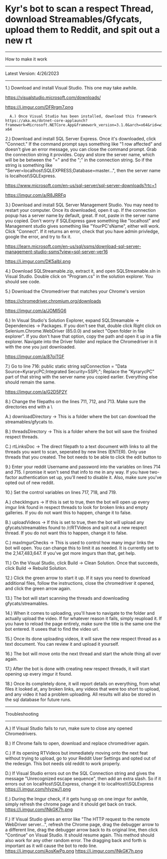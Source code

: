 # Kyr's bot to scan a respect Thread, download Streamables/Gfycats, upload them to Reddit, and spit out a new rt

***
How to make it work
***
Latest Version: 4/26/2023
***

1.) Download and install Visual Studio. This one may take awhile.
  
  https://visualstudio.microsoft.com/downloads/
  
  https://i.imgur.com/DFRrgm7.png
  
      A.) Once Visual Studio has been installed, download this framework https://aka.ms/dotnet-core-applaunch?framework=Microsoft.NETCore.App&framework_version=3.1.0&arch=x64&rid=win10-x64

2.) Download and install SQL Server Express. Once it's downloaded, click "Connect." If the command prompt says something like "1 row affected" and doesn't give an error message, you can close the command prompt. Grab the connection string it provides. Copy and store the server name, which will be be between the "=" and the ";" in the connection string. So if the string is something like "Server=localhost\SQLEXPRESS;Database=master...", then the server name is localhost\SQLExpress.

  https://www.microsoft.com/en-us/sql-server/sql-server-downloads?rtc=1
  
  https://imgur.com/a/R8JRRFq
  
3.) Download and install SQL Server Management Studio. You may need to restart your computer. Once its downloaded, open it up. If the connection popup has a server name by default, great. If not, paste in the server name you copied. Don't worry if SQLExpress gave something like "localhost" and Management studio gives something like "YourPC'sName", either will work. Click "Connect". If it returns an error, check that you have admin privledge, google the error, and try to fix it.

  https://learn.microsoft.com/en-us/sql/ssms/download-sql-server-management-studio-ssms?view=sql-server-ver16

  https://i.imgur.com/DK5aIbl.png

4.) Download SQLStreamable.zip, extract it, and open SQLStreamable.sln in Visual Studio.  Double click on "Program.cs" in the solution explorer. You should see code.

5.) Download the Chromedriver that matches your Chrome's version
  
  https://chromedriver.chromium.org/downloads

  https://imgur.com/a/JOMI5G6

6.) In Visual Studio's Solution Explorer, expand SQLStreamable -> Dependencies -> Packages. If you don't see that, double click Right click on Selenium.Chrome.WebDriver (85.0.0) and select "Open folder in file explorer". If you don't have that option, copy the path and open it up in a file explorer. Navigate into the Driver folder and replace the Chromedriver in it with the one you just downloaded.

  https://imgur.com/a/87oiTGF

7.) Go to line 716: public static string sqlConnection = "Data Source=KyrarycPC;Integrated Security=SSPI;";  Replace the "KyrarycPC" part of that string with the server name you copied earlier. Everything else should remain the same.

  https://imgur.com/a/G2D5P2Y

8.) Change the filepaths on the lines 711, 712, and 713. Make sure the directories end with a \
  
  A.) downloadDirectory -> This is a folder where the bot can download the streamables/gfycats to.
  
  B.) threadsDirectory -> This is a folder where the bot will save the finished respect threads.
  
  C.) rtLinksDoc -> The direct filepath to a text document with links to all the threads you want to scan, seperated by new lines (ENTER). Only use threads that you created. The bot needs to be able to click the edit button to 
  
9.) Enter your reddit Username and password into the variables on lines 714 and 715. I promise it won't send that info to me in any way. If you have two-factor authentication set up, you'll need to disable it. Also, make sure you've opted out of new reddit.

10.) Set the control variables on lines 717, 718, and 719.

  A.) checkImgurs -> If this is set to true, then the bot will open up every imgur link found in respect threads to look for broken links and empty galleries. If you do not want this to happen, change it to false.
  
  B.) uploadVideos -> If this is set to true, then the bot will upload any gfycats/streamables found to /r/RTVideos and spit out a new respect thread. If you do not want this to happen, change it to false.
  
  C.) maxImgurChecks -> This is used to control how many imgur links the bot will open. You can change this to limit it as needed. It is currently set to the 2,147,483,647. If you've got more imgurs than that, get help.

11.) On the Visual Studio, click Build -> Clean Solution. Once that succeeds, click Build -> Rebuild Solution. 

12.) Click the green arrow to start it up. If it says you need to download additional files, follow the instructions, close the chromedriver it opened, and click the green arrow again.

13.) The bot will start scanning the threads and downloading gfycats/streamables.

14.) When it comes to uploading, you'll have to navigate to the folder and actually upload the video. If for whatever reason it fails, simply reupload it. If you have to reload the page entirely, make sure the title is the same one the bot entered. It usees that to find the video url.

15.) Once its done uploading videos, it will save the new respect thread as a text document. You can review it and upload it yourself.

16.) The bot will move onto the next thread and start the whole thing all over again.

17.) After the bot is done with creating new respect threads, it will start opening up every imgur it found.

18.) Once its completely done, it will report details on everything, from what files it looked at, any broken links, any videos that were too short to upload, and any video it had a problem uploading. All results will also be stored in the sql database for future runs.

***********

Troubleshooting

************

A.) If Visual Studio fails to run, make sure to close any opened Chromedrivers.

B.) If Chrome fails to open, download and replace chromedriver again.

C.) If its opening RTVideos but immediately moving onto the next feat without trying to upload, go to your Reddit User Settings and opted out of the redesign. This bot needs old reddit to work properly.

D.) If Visual Studio errors out on the SQL Connection string and gives the message "Unrecognized escape sequence", then add an extra slash. So if it errors out on localHost\SQLExpress, change it to localHost\\\\SQLExpress
https://i.imgur.com/hIyzwJ1.png

E.) During the Imgur check, if it gets hung up on one imgur for awhile, simply refresh the chrome page and it should get back on track.
https://i.imgur.com/INkGK7h.png

F.) If Visual Studio gives an error like "The HTTP request to the remote WebDriver server...", refresh the Chrome page, drag the debugger arrow to a different line, drag the debugger arrow back to its original line, then click "Continue" on Visual Studio. It should resume again. This method should also work for any other random error. The dragging back and forth is important as it will cause the bot to redo line.
https://i.imgur.com/AosKwPp.png
https://i.imgur.com/INkGK7h.png
